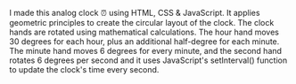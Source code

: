 I made this analog clock ⏰ using HTML, CSS & JavaScript. It applies geometric principles to create the circular layout of the clock. The clock hands are rotated using mathematical calculations. The hour hand moves 30 degrees for each hour, plus an additional half-degree for each minute. The minute hand moves 6 degrees for every minute, and the second hand rotates 6 degrees per second and it uses JavaScript's setInterval() function to update the clock's time every second.
